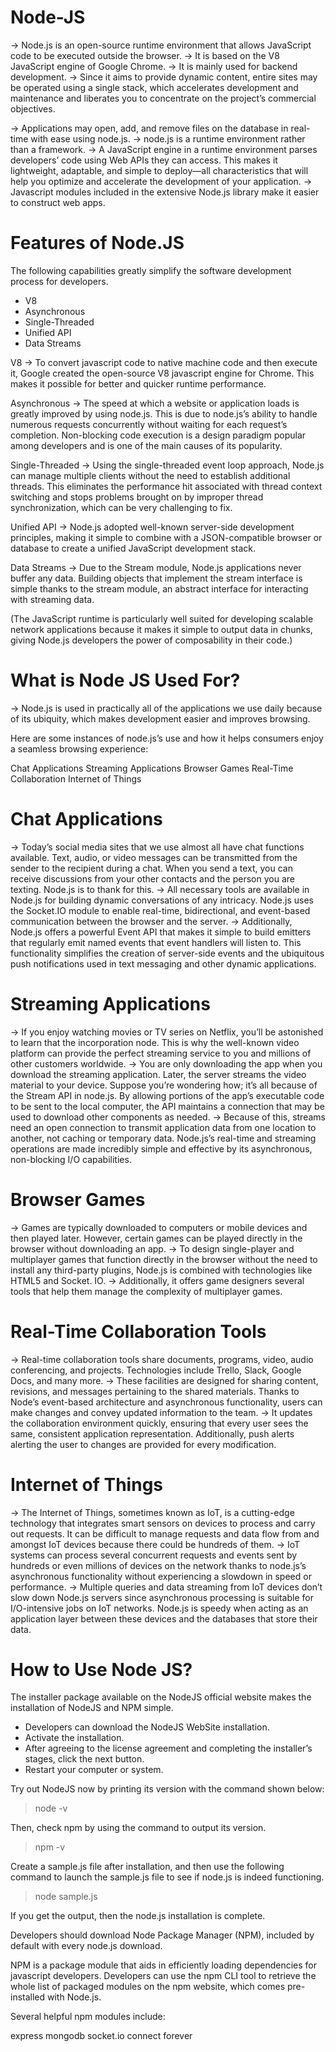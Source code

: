 # Node-JS
-> Node.js is an open-source runtime environment that allows JavaScript code to be executed outside the browser. 
-> It is based on the V8 JavaScript engine of Google Chrome.
-> It is mainly used for backend development.
-> Since it aims to provide dynamic content, entire sites may be operated using a single stack, which accelerates development and maintenance and liberates 
you to concentrate on the project’s commercial objectives.

-> Applications may open, add, and remove files on the database in real-time with ease using node.js. 
-> node.js is a runtime environment rather than a framework. 
-> A JavaScript engine in a runtime environment parses developers’ code using Web APIs they can access. This makes it lightweight, adaptable, and simple to 
deploy—all characteristics that will help you optimize and accelerate the development of your application.
-> Javascript modules included in the extensive Node.js library make it easier to construct web apps.

# Features of Node.JS 
The following capabilities greatly simplify the software development process for developers.
* V8
* Asynchronous
* Single-Threaded
* Unified API
* Data Streams

V8 
-> To convert javascript code to native machine code and then execute it, Google created the open-source V8 javascript engine for Chrome. This makes it possible for
better and quicker runtime performance.

Asynchronous
-> The speed at which a website or application loads is greatly improved by using node.js. This is due to node.js’s ability to handle numerous requests concurrently 
without waiting for each request’s completion. Non-blocking code execution is a design paradigm popular among developers and is one of the main causes of its popularity.

Single-Threaded
-> Using the single-threaded event loop approach, Node.js can manage multiple clients without the need to establish additional threads. This eliminates the 
performance hit associated with thread context switching and stops problems brought on by improper thread synchronization, which can be very challenging to fix.

Unified API
-> Node.js adopted well-known server-side development principles, making it simple to combine with a JSON-compatible browser or database to create a unified JavaScript
development stack.

Data Streams
-> Due to the Stream module, Node.js applications never buffer any data. Building objects that implement the stream interface is simple thanks to the stream module,
an abstract interface for interacting with streaming data.

(The JavaScript runtime is particularly well suited for developing scalable network applications because it makes it simple to output data in chunks, giving Node.js
developers the power of composability in their code.)



# What is Node JS Used For?
-> Node.js is used in practically all of the applications we use daily because of its ubiquity, which makes development easier and improves browsing.

Here are some instances of node.js’s use and how it helps consumers enjoy a seamless browsing experience: 

Chat Applications
Streaming Applications
Browser Games
Real-Time Collaboration
Internet of Things


# Chat Applications
-> Today’s social media sites that we use almost all have chat functions available. Text, audio, or video messages can be transmitted from the sender to the recipient during a chat. When you send a text, you can receive discussions from your other contacts and the person you are texting. Node.js is to thank for this.
-> All necessary tools are available in Node.js for building dynamic conversations of any intricacy. Node.js uses the Socket.IO module to enable real-time, bidirectional, and event-based communication between the browser and the server.
-> Additionally, Node.js offers a powerful Event API that makes it simple to build emitters that regularly emit named events that event handlers will listen to. This functionality simplifies the creation of server-side events and the ubiquitous push notifications used in text messaging and other dynamic applications.

# Streaming Applications
-> If you enjoy watching movies or TV series on Netflix, you’ll be astonished to learn that the incorporation node. This is why the well-known video platform can provide the perfect streaming service to you and millions of other customers worldwide.
-> You are only downloading the app when you download the streaming application. Later, the server streams the video material to your device. Suppose you’re wondering how; it’s all because of the Stream API in node.js. By allowing portions of the app’s executable code to be sent to the local computer, the API maintains a connection that may be used to download other components as needed.
-> Because of this, streams need an open connection to transmit application data from one location to another, not caching or temporary data. Node.js’s real-time and streaming operations are made incredibly simple and effective by its asynchronous, non-blocking I/O capabilities.

# Browser Games
-> Games are typically downloaded to computers or mobile devices and then played later. However, certain games can be played directly in the browser without downloading an app.
-> To design single-player and multiplayer games that function directly in the browser without the need to install any third-party plugins, Node.js is combined with technologies like HTML5 and Socket. IO.
-> Additionally, it offers game designers several tools that help them manage the complexity of multiplayer games.

# Real-Time Collaboration Tools
-> Real-time collaboration tools share documents, programs, video, audio conferencing, and projects. Technologies include Trello, Slack, Google Docs, and many more.
-> These facilities are designed for sharing content, revisions, and messages pertaining to the shared materials. Thanks to Node’s event-based architecture and asynchronous functionality, users can make changes and convey updated information to the team.
-> It updates the collaboration environment quickly, ensuring that every user sees the same, consistent application representation. Additionally, push alerts alerting the user to changes are provided for every modification.

# Internet of Things
-> The Internet of Things, sometimes known as IoT, is a cutting-edge technology that integrates smart sensors on devices to process and carry out requests. It can be difficult to manage requests and data flow from and amongst IoT devices because there could be hundreds of them.
-> IoT systems can process several concurrent requests and events sent by hundreds or even millions of devices on the network thanks to node.js’s asynchronous functionality without experiencing a slowdown in speed or performance.
-> Multiple queries and data streaming from IoT devices don’t slow down Node.js servers since asynchronous processing is suitable for I/O-intensive jobs on IoT networks. Node.js is speedy when acting as an application layer between these devices and the databases that store their data.


# How to Use Node JS?
The installer package available on the NodeJS official website makes the installation of NodeJS and NPM simple.

* Developers can download the NodeJS WebSite installation.
* Activate the installation.
* After agreeing to the license agreement and completing the installer’s stages, click the next button.
* Restart your computer or system.

Try out NodeJS now by printing its version with the command shown below:

> node -v

Then, check npm by using the command to output its version.

> npm -v

Create a sample.js file after installation, and then use the following command to launch the sample.js file to see if node.js is indeed functioning.

> node sample.js

If you get the output, then the node.js installation is complete.

Developers should download Node Package Manager (NPM), included by default with every node.js download.

NPM is a package module that aids in efficiently loading dependencies for javascript developers. Developers can use the npm CLI tool to retrieve the whole list of packaged modules on the npm website, which comes pre-installed with Node.js.

Several helpful npm modules include:

express 
mongodb 
socket.io 
connect 
forever


